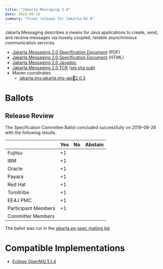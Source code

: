 ```yaml
---
title: "Jakarta Messaging 2.0"
date: 2019-09-10
summary: "Final release for Jakarta EE 8"
---
```


Jakarta Messaging describes a means for Java applications to create, send, and receive messages via loosely coupled, reliable asynchronous communication services.

* [Jakarta Messaging 2.0 Specification Document](./messaging-spec-2.0.pdf) (PDF)
* [Jakarta Messaging 2.0 Specification Document](./messaging-spec-2.0.html) (HTML)
* [Jakarta Messaging 2.0 Javadoc](./apidocs)
* [Jakarta Messaging 2.0 TCK](https://download.eclipse.org/jakartaee/messaging/2.0/jakarta-messaging-tck-2.0.0.zip) ([sig](https://download.eclipse.org/jakartaee/messaging/2.0/jakarta-messaging-tck-2.0.0.zip.sig),[sha](https://download.eclipse.org/jakartaee/messaging/2.0/jakarta-messaging-tck-2.0.0.zip.sha256),[pub](https://jakarta.ee/specifications/jakartaee-spec-committee.pub))
* Maven coordinates
  * [jakarta.jms:jakarta.jms-api:jar:2.0.3](https://search.maven.org/artifact/jakarta.jms/jakarta.jms-api/2.0.3/jar)


# Ballots

## Release Review

The Specification Committee Ballot concluded successfully on 2019-08-28 with the following results.

|                       |  Yes    | No      | Abstain  |
|-----------------------|---------|---------|----------|
|Fujitsu                |   +1    |         |          |
|IBM                    |   +1    |         |          |
|Oracle                 |   +1    |         |          |
|Payara                 |   +1    |         |          |
|Red Hat                |   +1    |         |          |
|Tomitribe              |   +1    |         |          |
|EE4J PMC               |   +1    |         |          |
|Participant Members    |   +1    |         |          |
|Committer Members      |         |         |          |

The ballot was run in the [jakarta.ee-spec mailing list](https://www.eclipse.org/lists/jakarta.ee-spec/msg00449.html)

# Compatible Implementations

* [Eclipse OpenMQ 5.1.4](https://eclipse-ee4j.github.io/openmq/certifications/jakarta-messaging/2.0/TCK-Results)
